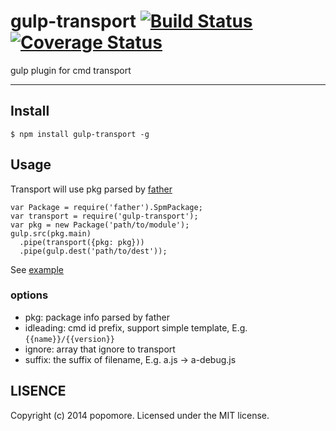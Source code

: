 # gulp-transport [![Build Status](https://travis-ci.org/popomore/gulp-transport.png?branch=master)](https://travis-ci.org/popomore/gulp-transport) [![Coverage Status](https://coveralls.io/repos/popomore/gulp-transport/badge.png?branch=master)](https://coveralls.io/r/popomore/gulp-transport?branch=master)

gulp plugin for cmd transport

---

## Install

```
$ npm install gulp-transport -g
```

## Usage

Transport will use pkg parsed by [father](https://github.com/popomore/father)

```
var Package = require('father').SpmPackage;
var transport = require('gulp-transport');
var pkg = new Package('path/to/module');
gulp.src(pkg.main)
  .pipe(transport({pkg: pkg}))
  .pipe(gulp.dest('path/to/dest'));
```

See [example](https://github.com/popomore/gulp-transport/blob/master/test/index.js)

### options

- pkg: package info parsed by father
- idleading: cmd id prefix, support simple template, E.g. `{{name}}/{{version}}`
- ignore: array that ignore to transport
- suffix: the suffix of filename, E.g. a.js -> a-debug.js

## LISENCE

Copyright (c) 2014 popomore. Licensed under the MIT license.
